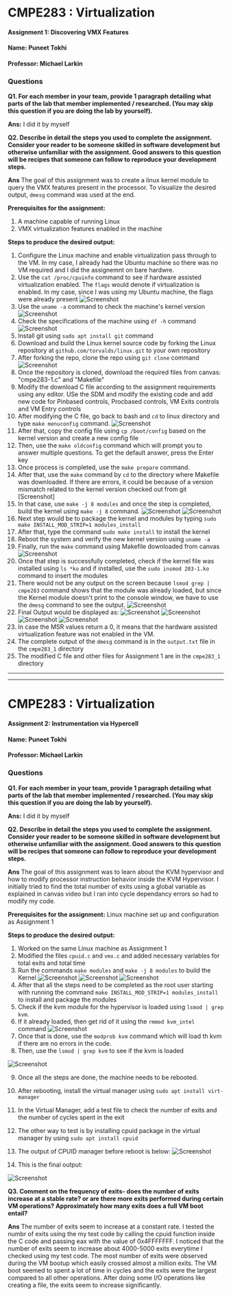 
# CMPE283 : Virtualization

#### Assignment 1: Discovering VMX Features
#### Name:  Puneet Tokhi
#### Professor: Michael Larkin


### Questions

**Q1. For each member in your team, provide 1 paragraph detailing what parts of the lab that member
implemented / researched. (You may skip this question if you are doing the lab by yourself).**

**Ans:** I did it by myself

**Q2. Describe in detail the steps you used to complete the assignment. Consider your reader to be someone skilled in software development but otherwise unfamiliar with the assignment. Good answers to this
    question will be recipes that someone can follow to reproduce your development steps.**
    
 **Ans** The goal of this assignment was to create a linux kernel module to query the VMX features present in the processor. To visualize the desired output, `dmesg` command was used at the end.

**Prerequisites for the assignment:**
1. A machine capable of running Linux
2. VMX virtualization features enabled in the machine

**Steps to produce the desired output:**
1. Configure the Linux machine and enable virtualization pass through to the VM. In my case, I already had the Ubuntu machine so there was no VM required and I did the assignemnt on bare hardwre.
2. Use the `cat /proc/cpuinfo` command to see if hardware assisted virtualization enabled. The `flags` would denote if virtualization is enabled. In my case, since I was using my Ubuntu machine, the flags were already present
![Screenshot](/images/1.png)
3. Use the `uname -a` command to check the machine's kernel version
![Screenshot](/images/2.png)
4. Check the specifications of the machine using `df -h` command
![Screenshot](/images/3.png)
5. Install git using `sudo apt install git` command 
6. Download and build the Linux kernel source code by forking the Linux repository at `github.com/torvalds/linux.git` to your own repository
7. After forking the repo, clone the repo using `git clone` command
![Screenshot](/images/4.png)
8. Once the repository is cloned, download the required files from canvas: "cmpe283-1.c" and "Makefile"
9. Modify the download C file according to the assignment requirements using any editor. USe the SDM and modify the existing code and add new code for Pinbased controls, Procbased controls, VM Exits controls and VM Entry controls
10. After modifying the C file, go back to bash and `cd` to linux directory and type `make menuconfig` command. 
![Screenshot](/images/5.png)
11. After that, copy the config file using `cp /boot/config` based on the kernel version and create a new config file
12. Then, use the `make oldconfig` command which will prompt you to answer multiple questions. To get the default answer, press the Enter key
13. Once process is completed, use the `make prepare` command. 
14. After that, use the `make` command by `cd` to the directory where Makefile was downloaded. If there are errors, it could be because of a version mismatch related to the kernel version checked out from git
[Screenshot]
15. In that case, use `make -j 8 modules` and once the step is completed, build the kernel using `make -j 8` command.
![Screenshot](/images/6.png)
![Screenshot](/images/7.png)
16. Next step would be to package the kernel and modules by typing `sudo make INSTALL_MOD_STRIP=1 modules_install`
17. After that, type the command `sudo make install` to install the kernel
18. Reboot the system and verify the new kernel version using `uname -a` 
19. Finally, run the `make` command using Makefile downloaded from canvas
![Screenshot](/images/13.png)
20. Once that step is successfully completed, check if the kernel file was installed using `ls *ko` and if installed, use the `sudo insmod 283-1.ko` command to insert the modules
21. There would not be any output on the screen because `lsmod grep | cmpe283` command shows that the module was already loaded, but since the Kernel module doesn't print to the console window, we have to use the `dmesg` command to see the output.
![Screenshot](/images/12.png)
22. Final Output would be displayed as:
![Screenshot](/images/8.png)
![Screenshot](/images/9.png)
![Screenshot](/images/10.png)
![Screenshot](/images/11.png)
23. In case the MSR values return a 0, it means that the hardware assisted virtualization feature was not enabled in the VM.
24. The complete output of the `dmesg` command is in the `output.txt` file in the `cmpe283_1` directory
25. The modified C file and other files for Assignment 1 are in the `cmpe283_1` directory


-----------------------------------------------------------------------------------------------------------
-----------------------------------------------------------------------------------------------------------

# CMPE283 : Virtualization

#### Assignment 2: Instrumentation via Hypercell
#### Name:  Puneet Tokhi
#### Professor: Michael Larkin


### Questions

**Q1. For each member in your team, provide 1 paragraph detailing what parts of the lab that member
implemented / researched. (You may skip this question if you are doing the lab by yourself).**

**Ans:** I did it by myself

**Q2. Describe in detail the steps you used to complete the assignment. Consider your reader to be someone skilled in software development but otherwise unfamiliar with the assignment. Good answers to this question will be recipes that someone can follow to reproduce your development steps.**
    
 **Ans** The goal of this assignment was to learn about the KVM hypervisor and how to modify processor instruction behavior inside the KVM Hypervisor. I initially tried to find the total number of exits using a global variable as explained in canvas video but I ran into cycle dependancy errors so had to modify my code.  
 
**Prerequisites for the assignment:**
Linux machine set up and configuration as Assignment 1

**Steps to produce the desired output:**
1. Worked on the same Linux machine as Assignment 1
2. Modified the files `cpuid.c` and `vmx.c` and added necessary variables for total exits and total time
3. Run the commands `make modules` and `make -j 8 modules` to build the Kernel
![Screenshot](/cmpe283_2/images/1.png)
![Screenshot](/cmpe283_2/images/7.png)
![Screenshot](/cmpe283_2/images/2.png)
4. After that all the steps need to be completed as the root user starting with running the command `make INSTALL_MOD_STRIP=1 modules_install` to install and package the modules
5. Check if the kvm module for the hypervisor is loaded using `lsmod | grep kvm`. 
6. If it already loaded, then get rid of it using the `rmmod kvm_intel` command
![Screenshot](/cmpe283_2/images/3.png)
7. Once that is done, use the `modprob kvm` command which will load th kvm if there are no errors in the code. 
8. Then, use the `lsmod | grep kvm` to see if the kvm is loaded

![Screenshot](/cmpe283_2/images/4.png)

9. Once all the steps are done, the machine needs to be rebooted.
10. After rebooting, install the virtual manager using `sudo apt install virt-manager`
11. In the Virtual Manager, add a test file to check the number of exits and the number of cycles spent in the exit
12. The other way to test is by installing cpuid package in the virtual manager by using `sudo apt install cpuid`
13. The output of CPUID manager before reboot is below:
![Screenshot](/cmpe283_2/images/6.png)

14. This is the final output:

![Screenshot](/cmpe283_2/images/5.png)

**Q3. Comment on the frequency of exits- does the number of exits increase at a stable rate? or are there more exits performed during certain VM operations? Approximately how many exits does a full VM boot entail?**

**Ans** The number of exits seem to increase at a constant rate. I tested the numbr of exits using the my test code by calling the cpuid function inside the C code and passing eax with the value of 0x4FFFFFFF. I noticed that the number of exits seem to increase about 4000-5000 exits everytime I checked using my test code. The most number of exits were observed during the VM bootup which easily crossed almost a million exits. The VM boot seemed to spent a lot of time in cycles and the exits were the largest compared to all other operations. After doing some I/O operations like creating a file, the exits seem to increase significantly.
